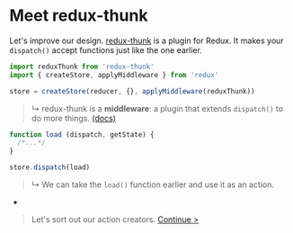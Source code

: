 # Meet redux-thunk

Let's improve our design. [redux-thunk](https://www.npmjs.com/package/redux-thunk) is a plugin for Redux. It makes your `dispatch()` accept functions just like the one earlier.

```js
import reduxThunk from 'redux-thunk'
import { createStore, applyMiddleware } from 'redux'

store = createStore(reducer, {}, applyMiddleware(reduxThunk))
```

> ↳ redux-thunk is a **middleware**: a plugin that extends `dispatch()` to do more things. [(docs)](http://redux.js.org/docs/api/applyMiddleware.html)

```js
function load (dispatch, getState) {
  /*...*/
}

store.dispatch(load)
```

> ↳ We can take the `load()` function earlier and use it as an action.

-

> Let's sort out our action creators. [Continue >](action-creators.md)
